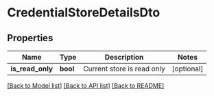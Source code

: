 # CredentialStoreDetailsDto

## Properties
Name | Type | Description | Notes
------------ | ------------- | ------------- | -------------
**is_read_only** | **bool** | Current store is read only | [optional] 

[[Back to Model list]](../README.md#documentation-for-models) [[Back to API list]](../README.md#documentation-for-api-endpoints) [[Back to README]](../README.md)


